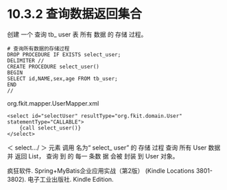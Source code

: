 # 10.3.2 查询数据返回集合

创建 一个 查询 tb\_ user 表 所有 数据 的 存储 过程。

```
# 查询所有数据的存储过程
DROP PROCEDURE IF EXISTS select_user;
DELIMITER //
CREATE PROCEDURE select_user()
BEGIN
SELECT id,NAME,sex,age FROM tb_user;
END
//
```

org.fkit.mapper.UserMapper.xml

```
<select id="selectUser" resultType="org.fkit.domain.User" statementType="CALLABLE">
    {call select_user()}
</select>
```

＜ select…/ ＞ 元素 调用 名为“ select\_ user” 的 存储 过程 查询 所有 User 数据 并 返回 List， 查询 到 的 每一 条数 据 会被 封装 到 User 对象。



疯狂软件. Spring+MyBatis企业应用实战（第2版） \(Kindle Locations 3801-3802\). 电子工业出版社. Kindle Edition. 



